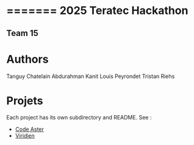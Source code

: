 =======
2025 Teratec Hackathon
===

Team 15
---

# Authors

Tanguy Chatelain
Abdurahman Kanit
Louis Peyrondet
Tristan Riehs

# Projets

Each project has its own subdirectory and README. See :
- [Code Aster](./codeaster/README.md)
- [Viridien](./viridien/README.md)

